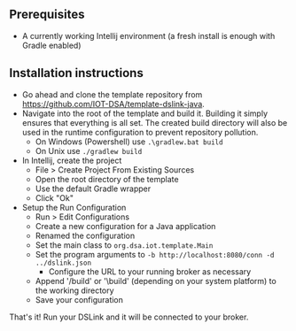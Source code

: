 ## Prerequisites

- A currently working Intellij environment (a fresh install is enough with Gradle enabled)

## Installation instructions

- Go ahead and clone the template repository from https://github.com/IOT-DSA/template-dslink-java.
- Navigate into the root of the template and build it. Building it simply ensures that everything is all set. The created build directory will also be used in the runtime configuration to prevent repository pollution.
   - On Windows (Powershell) use `.\gradlew.bat build`
   - On Unix use `./gradlew build`
- In Intellij, create the project
  - File > Create Project From Existing Sources
  - Open the root directory of the template
  - Use the default Gradle wrapper
  - Click "Ok"
- Setup the Run Configuration
  - Run > Edit Configurations
  - Create a new configuration for a Java application
  - Renamed the configuration
  - Set the main class to `org.dsa.iot.template.Main`
  - Set the program arguments to `-b http://localhost:8080/conn -d ../dslink.json`
    - Configure the URL to your running broker as necessary
  - Append '/build' or '\build' (depending on your system platform) to the working directory
  - Save your configuration

That's it! Run your DSLink and it will be connected to your broker.